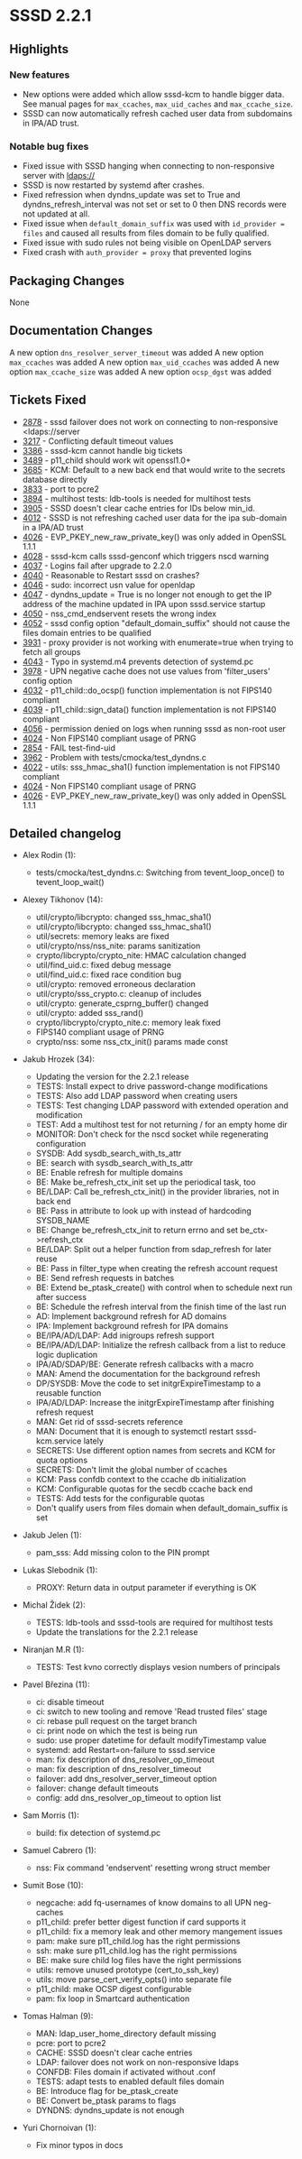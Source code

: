 SSSD 2.2.1
==========

Highlights
----------

### New features

- New options were added which allow sssd-kcm to handle bigger data. See manual pages for `max_ccaches`, `max_uid_caches` and `max_ccache_size`.
- SSSD can now automatically refresh cached user data from subdomains in IPA/AD trust.

### Notable bug fixes

- Fixed issue with SSSD hanging when connecting to non-responsive server with <ldaps://>
- SSSD is now restarted by systemd after crashes.
- Fixed refression when dyndns_update was set to True and dyndns_refresh_interval was not set or set to 0 then DNS records were not updated at all.
- Fixed issue when `default_domain_suffix` was used with `id_provider = files` and caused all results from files domain to be fully qualified.
- Fixed issue with sudo rules not being visible on OpenLDAP servers
- Fixed crash with `auth_provider = proxy` that prevented logins

Packaging Changes
-----------------

None

Documentation Changes
---------------------

A new option `dns_resolver_server_timeout` was added A new option `max_ccaches` was added A new option `max_uid_ccaches` was added A new option `max_ccache_size` was added A new option `ocsp_dgst` was added

Tickets Fixed
-------------

- [2878](https://pagure.io/SSSD/sssd/issue/2878) - sssd failover does not work on connecting to non-responsive <ldaps://server
- [3217](https://pagure.io/SSSD/sssd/issue/3217) - Conflicting default timeout values
- [3386](https://pagure.io/SSSD/sssd/issue/3386) - sssd-kcm cannot handle big tickets
- [3489](https://pagure.io/SSSD/sssd/issue/3489) - p11_child should work wit openssl1.0+
- [3685](https://pagure.io/SSSD/sssd/issue/3685) - KCM: Default to a new back end that would write to the secrets database directly
- [3833](https://pagure.io/SSSD/sssd/issue/3833) - port to pcre2
- [3894](https://pagure.io/SSSD/sssd/issue/3894) - multihost tests: ldb-tools is needed for multihost tests
- [3905](https://pagure.io/SSSD/sssd/issue/3905) - SSSD doesn't clear cache entries for IDs below min_id.
- [4012](https://pagure.io/SSSD/sssd/issue/4012) - SSSD is not refreshing cached user data for the ipa sub-domain in a IPA/AD trust
- [4026](https://pagure.io/SSSD/sssd/issue/4026) - EVP_PKEY_new_raw_private_key() was only added in OpenSSL 1.1.1
- [4028](https://pagure.io/SSSD/sssd/issue/4028) - sssd-kcm calls sssd-genconf which triggers nscd warning
- [4037](https://pagure.io/SSSD/sssd/issue/4037) - Logins fail after upgrade to 2.2.0
- [4040](https://pagure.io/SSSD/sssd/issue/4040) - Reasonable to Restart sssd on crashes?
- [4046](https://pagure.io/SSSD/sssd/issue/4046) - sudo: incorrect usn value for openldap
- [4047](https://pagure.io/SSSD/sssd/issue/4047) - dyndns_update = True is no longer not enough to get the IP address of the machine updated in IPA upon sssd.service startup
- [4050](https://pagure.io/SSSD/sssd/issue/4050) - nss_cmd_endservent resets the wrong index
- [4052](https://pagure.io/SSSD/sssd/issue/4052) - sssd config option "default_domain_suffix" should not cause the files domain entries to be qualified
- [3931](https://pagure.io/SSSD/sssd/issue/3931) - proxy provider is not working with enumerate=true when trying to fetch all groups
- [4043](https://pagure.io/SSSD/sssd/issue/4043) - Typo in systemd.m4 prevents detection of systemd.pc
- [3978](https://pagure.io/SSSD/sssd/issue/3978) - UPN negative cache does not use values from 'filter_users' config option
- [4032](https://pagure.io/SSSD/sssd/issue/4032) - p11_child::do_ocsp() function implementation is not FIPS140 compliant
- [4039](https://pagure.io/SSSD/sssd/issue/4039) - p11_child::sign_data() function implementation is not FIPS140 compliant
- [4056](https://pagure.io/SSSD/sssd/issue/4056) - permission denied on logs when running sssd as non-root user
- [4024](https://pagure.io/SSSD/sssd/issue/4024) - Non FIPS140 compliant usage of PRNG
- [2854](https://pagure.io/SSSD/sssd/issue/2854) - FAIL test-find-uid
- [3962](https://pagure.io/SSSD/sssd/issue/3962) - Problem with tests/cmocka/test_dyndns.c
- [4022](https://pagure.io/SSSD/sssd/issue/4022) - utils: sss_hmac_sha1() function implementation is not FIPS140 compliant
- [4024](https://pagure.io/SSSD/sssd/issue/4024) - Non FIPS140 compliant usage of PRNG
- [4026](https://pagure.io/SSSD/sssd/issue/4026) - EVP_PKEY_new_raw_private_key() was only added in OpenSSL 1.1.1

Detailed changelog
------------------

- Alex Rodin (1):

  - tests/cmocka/test_dyndns.c: Switching from tevent_loop_once() to tevent_loop_wait()

- Alexey Tikhonov (14):

  - util/crypto/libcrypto: changed sss_hmac_sha1()
  - util/crypto/libcrypto: changed sss_hmac_sha1()
  - util/secrets: memory leaks are fixed
  - util/crypto/nss/nss_nite: params sanitization
  - crypto/libcrypto/crypto_nite: HMAC calculation changed
  - util/find_uid.c: fixed debug message
  - util/find_uid.c: fixed race condition bug
  - util/crypto: removed erroneous declaration
  - util/crypto/sss_crypto.c: cleanup of includes
  - util/crypto: generate_csprng_buffer() changed
  - util/crypto: added sss_rand()
  - crypto/libcrypto/crypto_nite.c: memory leak fixed
  - FIPS140 compliant usage of PRNG
  - crypto/nss: some nss_ctx_init() params made const

- Jakub Hrozek (34):

  - Updating the version for the 2.2.1 release
  - TESTS: Install expect to drive password-change modifications
  - TESTS: Also add LDAP password when creating users
  - TESTS: Test changing LDAP password with extended operation and modification
  - TEST: Add a multihost test for not returning / for an empty home dir
  - MONITOR: Don't check for the nscd socket while regenerating configuration
  - SYSDB: Add sysdb_search_with_ts_attr
  - BE: search with sysdb_search_with_ts_attr
  - BE: Enable refresh for multiple domains
  - BE: Make be_refresh_ctx_init set up the periodical task, too
  - BE/LDAP: Call be_refresh_ctx_init() in the provider libraries, not in back end
  - BE: Pass in attribute to look up with instead of hardcoding SYSDB_NAME
  - BE: Change be_refresh_ctx_init to return errno and set be_ctx-&gt;refresh_ctx
  - BE/LDAP: Split out a helper function from sdap_refresh for later reuse
  - BE: Pass in filter_type when creating the refresh account request
  - BE: Send refresh requests in batches
  - BE: Extend be_ptask_create() with control when to schedule next run after success
  - BE: Schedule the refresh interval from the finish time of the last run
  - AD: Implement background refresh for AD domains
  - IPA: Implement background refresh for IPA domains
  - BE/IPA/AD/LDAP: Add inigroups refresh support
  - BE/IPA/AD/LDAP: Initialize the refresh callback from a list to reduce logic duplication
  - IPA/AD/SDAP/BE: Generate refresh callbacks with a macro
  - MAN: Amend the documentation for the background refresh
  - DP/SYSDB: Move the code to set initgrExpireTimestamp to a reusable function
  - IPA/AD/LDAP: Increase the initgrExpireTimestamp after finishing refresh request
  - MAN: Get rid of sssd-secrets reference
  - MAN: Document that it is enough to systemctl restart sssd-kcm.service lately
  - SECRETS: Use different option names from secrets and KCM for quota options
  - SECRETS: Don't limit the global number of ccaches
  - KCM: Pass confdb context to the ccache db initialization
  - KCM: Configurable quotas for the secdb ccache back end
  - TESTS: Add tests for the configurable quotas
  - Don't qualify users from files domain when default_domain_suffix is set

- Jakub Jelen (1):

  - pam_sss: Add missing colon to the PIN prompt

- Lukas Slebodnik (1):

  - PROXY: Return data in output parameter if everything is OK

- Michal Židek (2):

  - TESTS: ldb-tools and sssd-tools are required for multihost tests
  - Update the translations for the 2.2.1 release

- Niranjan M.R (1):

  - TESTS: Test kvno correctly displays vesion numbers of principals

- Pavel Březina (11):

  - ci: disable timeout
  - ci: switch to new tooling and remove 'Read trusted files' stage
  - ci: rebase pull request on the target branch
  - ci: print node on which the test is being run
  - sudo: use proper datetime for default modifyTimestamp value
  - systemd: add Restart=on-failure to sssd.service
  - man: fix description of dns_resolver_op_timeout
  - man: fix description of dns_resolver_timeout
  - failover: add dns_resolver_server_timeout option
  - failover: change default timeouts
  - config: add dns_resolver_op_timeout to option list

- Sam Morris (1):

  - build: fix detection of systemd.pc

- Samuel Cabrero (1):

  - nss: Fix command 'endservent' resetting wrong struct member

- Sumit Bose (10):

  - negcache: add fq-usernames of know domains to all UPN neg-caches
  - p11_child: prefer better digest function if card supports it
  - p11_child: fix a memory leak and other memory mangement issues
  - pam: make sure p11_child.log has the right permissions
  - ssh: make sure p11_child.log has the right permissions
  - BE: make sure child log files have the right permissions
  - utils: remove unused prototype (cert_to_ssh_key)
  - utils: move parse_cert_verify_opts() into separate file
  - p11_child: make OCSP digest configurable
  - pam: fix loop in Smartcard authentication

- Tomas Halman (9):

  - MAN: ldap_user_home_directory default missing
  - pcre: port to pcre2
  - CACHE: SSSD doesn't clear cache entries
  - LDAP: failover does not work on non-responsive ldaps
  - CONFDB: Files domain if activated without .conf
  - TESTS: adapt tests to enabled default files domain
  - BE: Introduce flag for be_ptask_create
  - BE: Convert be_ptask params to flags
  - DYNDNS: dyndns_update is not enough

- Yuri Chornoivan (1):

  - Fix minor typos in docs

